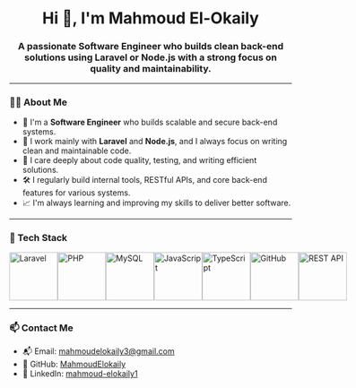 <h1 align="center">Hi 👋, I'm Mahmoud El-Okaily</h1>
<h3 align="center">A passionate Software Engineer who builds clean back-end solutions using Laravel or Node.js with a strong focus on quality and maintainability.</h3>

---

### 👨‍💻 About Me

- 🧠 I'm a **Software Engineer** who builds scalable and secure back-end systems.
- 💼 I work mainly with **Laravel** and **Node.js**, and I always focus on writing clean and maintainable code.
- 🎯 I care deeply about code quality, testing, and writing efficient solutions.
- 🛠 I regularly build internal tools, RESTful APIs, and core back-end features for various systems.
- 📈 I'm always learning and improving my skills to deliver better software.

---

### 🔧 Tech Stack

<div style="display: flex; align-items: flex-start;">
  <img src="https://skillicons.dev/icons?i=laravel" alt="Laravel" width="86" height="86" />
  <img src="https://skillicons.dev/icons?i=php" alt="PHP" width="86" height="86" />
  <img src="https://techstack-generator.vercel.app/mysql-icon.svg" alt="MySQL" width="86" height="86" />
  <img src="https://techstack-generator.vercel.app/js-icon.svg" alt="JavaScript" width="86" height="86" />
  <img src="https://techstack-generator.vercel.app/ts-icon.svg" alt="TypeScript" width="86" height="86" />
  <img src="https://techstack-generator.vercel.app/github-icon.svg" alt="GitHub" width="86" height="86" />
  <img src="https://techstack-generator.vercel.app/restapi-icon.svg" alt="REST API" width="86" height="86" />
</div>

---

### 📫 Contact Me  
- 📬 Email: mahmoudelokaily3@gmail.com
- 📍 GitHub: [MahmoudElokaily](https://github.com/MahmoudElokaily)
- 💼 LinkedIn: [mahmoud-elokaily1](https://www.linkedin.com/in/mahmoud-elokaily1)

